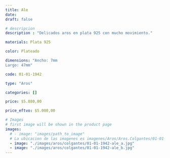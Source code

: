 ```yaml
---
title: Ale
date: 
draft: false

# descripcion
description : "Delicados aros en plata 925 con mucho movimiento."

materials: Plata 925

color: Plateado

dimensions: "Ancho: 7mm 
Largo: 47mm"

code: 01-01-1942

type: "Aros"

categories: []

price: $5.880,00

price_eftvo: $5.000,00

# Images
# first image will be shown in the product page
images:
  # - image: "images/path_to_image"
  # La ubicacion de las imagenes es imagenes/Aros/Aros.Colgantes/01-01-1942-ale
  - image: "./images/aros/colgantes/01-01-1942-ale_a.jpg"
  - image: "./images/aros/colgantes/01-01-1942-ale_b.jpg"
---
```

